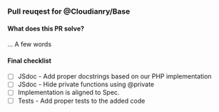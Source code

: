 ### Pull reuqest for @Cloudianry/Base


#### What does this PR solve?
... A few words


#### Final checklist
- [ ] JSdoc - Add proper docstrings based on our PHP implementation
- [ ] JSdoc - Hide private functions using @private
- [ ] Implementation is aligned to Spec.
- [ ] Tests - Add proper tests to the added code
